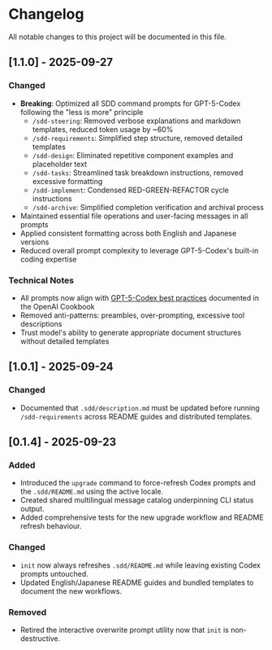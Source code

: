 # Changelog

All notable changes to this project will be documented in this file.

## [1.1.0] - 2025-09-27

### Changed
- **Breaking**: Optimized all SDD command prompts for GPT-5-Codex following the "less is more" principle
  - `/sdd-steering`: Removed verbose explanations and markdown templates, reduced token usage by ~60%
  - `/sdd-requirements`: Simplified step structure, removed detailed templates
  - `/sdd-design`: Eliminated repetitive component examples and placeholder text
  - `/sdd-tasks`: Streamlined task breakdown instructions, removed excessive formatting
  - `/sdd-implement`: Condensed RED-GREEN-REFACTOR cycle instructions
  - `/sdd-archive`: Simplified completion verification and archival process
- Maintained essential file operations and user-facing messages in all prompts
- Applied consistent formatting across both English and Japanese versions
- Reduced overall prompt complexity to leverage GPT-5-Codex's built-in coding expertise

### Technical Notes
- All prompts now align with [GPT-5-Codex best practices](https://cookbook.openai.com/examples/gpt-5-codex_prompting_guide) documented in the OpenAI Cookbook
- Removed anti-patterns: preambles, over-prompting, excessive tool descriptions
- Trust model's ability to generate appropriate document structures without detailed templates

## [1.0.1] - 2025-09-24
### Changed
- Documented that `.sdd/description.md` must be updated before running `/sdd-requirements` across README guides and distributed templates.

## [0.1.4] - 2025-09-23
### Added
- Introduced the `upgrade` command to force-refresh Codex prompts and the `.sdd/README.md` using the active locale.
- Created shared multilingual message catalog underpinning CLI status output.
- Added comprehensive tests for the new upgrade workflow and README refresh behaviour.

### Changed
- `init` now always refreshes `.sdd/README.md` while leaving existing Codex prompts untouched.
- Updated English/Japanese README guides and bundled templates to document the new workflows.

### Removed
- Retired the interactive overwrite prompt utility now that `init` is non-destructive.
